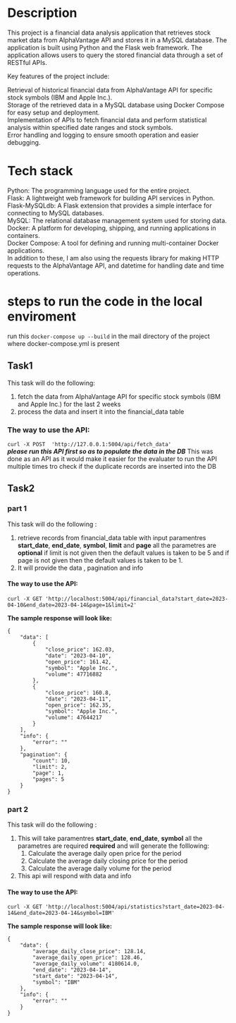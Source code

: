 # Description
This project is a financial data analysis  application that retrieves stock market data from AlphaVantage API and stores it in a MySQL database. The application is built using Python and the Flask web framework. The application allows users to query the stored financial data through a set of RESTful APIs.

Key features of the project include:

Retrieval of historical financial data from AlphaVantage API for specific stock symbols (IBM and Apple Inc.).<br />
Storage of the retrieved data in a MySQL database using Docker Compose for easy setup and deployment.<br />
Implementation of APIs to fetch financial data and perform statistical analysis within specified date ranges and stock symbols.<br />
Error handling and logging to ensure smooth operation and easier debugging.<br />

# Tech stack 
Python: The programming language used for the entire project.<br />
Flask: A lightweight web framework for building API services in Python.<br />
Flask-MySQLdb: A Flask extension that provides a simple interface for connecting to MySQL databases.<br />
MySQL: The relational database management system used for storing data.<br />
Docker: A platform for developing, shipping, and running applications in containers.<br />
Docker Compose: A tool for defining and running multi-container Docker applications.<br />
In addition to these, I am also using the requests library for making HTTP requests to the AlphaVantage API, and datetime for handling date and time operations.<br />

# steps to run the code in the local enviroment
run this ```docker-compose up --build``` in the mail directory of the project where docker-compose.yml is present

## Task1
This task will do the following: 
1. fetch the data from  AlphaVantage API for specific stock symbols (IBM and Apple Inc.) for the last 2 weeks <br />
2. process the data and insert it into the financial_data table

### The way to use the API:
```curl -X POST  'http://127.0.0.1:5004/api/fetch_data'```<br />
***please run this API first so as to populate the data in the DB***
This was done as an API as it would make it easier for the evaluater to run the API multiple times tro check if the duplicate records are inserted into the DB

## Task2

### part 1
 This task will do the following : <br />
 1. retrieve records from financial_data table with input paramentres **start_date**, **end_date**, **symbol**, **limit** and **page**  all the parametres are **optional** if limit is not given then the default values is taken to be 5 and if page is not given then the default values is taken to be 1.
 2. It will provide the data , pagination and info 
#### The way to use the API:
```curl -X GET 'http://localhost:5004/api/financial_data?start_date=2023-04-10&end_date=2023-04-14&page=1&limit=2'```

**The sample response will look like:**

```
{
    "data": [
        {
            "close_price": 162.03,
            "date": "2023-04-10",
            "open_price": 161.42,
            "symbol": "Apple Inc.",
            "volume": 47716882
        },
        {
            "close_price": 160.8,
            "date": "2023-04-11",
            "open_price": 162.35,
            "symbol": "Apple Inc.",
            "volume": 47644217
        }
    ],
    "info": {
        "error": ""
    },
    "pagination": {
        "count": 10,
        "limit": 2,
        "page": 1,
        "pages": 5
    }
}

```


### part 2
This task will do the following : <br />
1. This will take paramentres  **start_date**, **end_date**, **symbol** all the parametres are required **required** and will generate the folllowing:
    1. Calculate the average daily open price for the period <br />
    2. Calculate the average daily closing price for the period <br />
    3. Calculate the average daily volume for the period <br />
2. This api will respond with data and info

#### The way to use the API:
``` curl -X GET 'http://localhost:5004/api/statistics?start_date=2023-04-14&end_date=2023-04-14&symbol=IBM' ```

**The sample response will look like:**

```
{
    "data": {
        "average_daily_close_price": 128.14,
        "average_daily_open_price": 128.46,
        "average_daily_volume": 4180614.0,
        "end_date": "2023-04-14",
        "start_date": "2023-04-14",
        "symbol": "IBM"
    },
    "info": {
        "error": ""
    }
}
```

